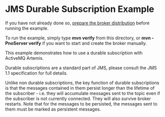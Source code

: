 # JMS Durable Subscription Example

If you have not already done so, [prepare the broker distribution](../../../../README.md#getting-started) before running the example.

To run the example, simply type **mvn verify** from this directory, or **mvn -PnoServer verify** if you want to start and create the broker manually.

This example demonstrates how to use a durable subscription with ActiveMQ Artemis.

Durable subscriptions are a standard part of JMS, please consult the JMS 1.1 specification for full details.

Unlike non durable subscriptions, the key function of durable subscriptions is that the messages contained in them persist longer than the lifetime of the subscriber - i.e. they will accumulate messages sent to the topic even if the subscriber is not currently connected. They will also survive broker restarts. Note that for the messages to be persisted, the messages sent to them must be marked as persistent messages.